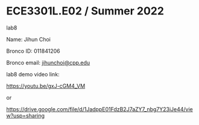 # ECE3301L.E02 / Summer 2022

lab8 

Name: Jihun Choi

Bronco ID: 011841206

Bronco email: jihunchoi@cpp.edu

lab8 demo video link:  

https://youtu.be/gxJ-cGM4_VM

or

https://drive.google.com/file/d/1JadppE01FdzB2J7aZY7_nbg7Y23iJe44/view?usp=sharing

